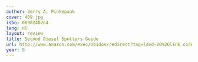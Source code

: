 ```yaml
---
author: Jerry A. Pinkepank
cover: 409.jpg
isbn: 0890240264
lang: nl
layout: review
title: Second Diesel Spotters Guide
url: http://www.amazon.com/exec/obidos/redirect?tag=ldvd-20%26link_code=xm2%26camp=2025%26creative=165953%26path=http://www.amazon.com/gp/redirect.html%253fASIN=0890240264%2526tag=ldvd-20%2526lcode=xm2%2526cID=2025%2526ccmID=165953%2526location=/o/ASIN/0890240264%25253FSubscriptionId=0VJDVJ14KM0P0VXDCQ82
year: 0
---
```

